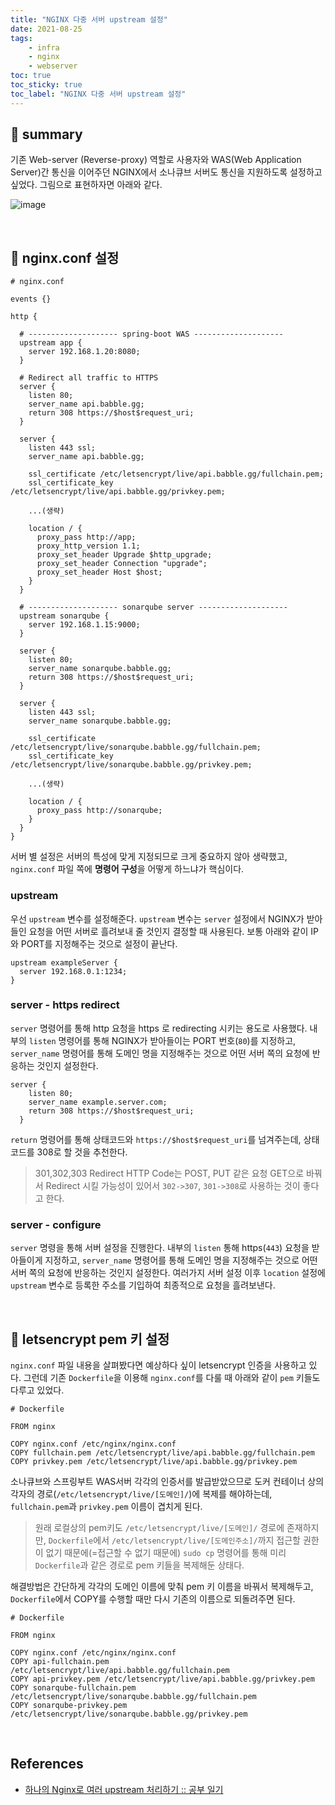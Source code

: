 ```yaml
---
title: "NGINX 다중 서버 upstream 설정"
date: 2021-08-25
tags:
    - infra
    - nginx
    - webserver
toc: true
toc_sticky: true 
toc_label: "NGINX 다중 서버 upstream 설정"
---
```


## 🚂 summary
기존 Web-server (Reverse-proxy) 역할로 사용자와 WAS(Web Application Server)간 통신을 
이어주던 NGINX에서 소나큐브 서버도 통신을 지원하도록 설정하고 싶었다. 그림으로 표현하자면 아래와 같다.

![image](https://user-images.githubusercontent.com/37354145/128661608-1459f365-769b-4ec4-abbb-ee2acab7a66c.png)

<br>

## 🚂 nginx.conf 설정
```
# nginx.conf

events {}

http {

  # -------------------- spring-boot WAS -------------------- 
  upstream app {
    server 192.168.1.20:8080;
  }

  # Redirect all traffic to HTTPS
  server {
    listen 80;
    server_name api.babble.gg;
    return 308 https://$host$request_uri;
  }

  server {
    listen 443 ssl;
    server_name api.babble.gg;

    ssl_certificate /etc/letsencrypt/live/api.babble.gg/fullchain.pem;
    ssl_certificate_key /etc/letsencrypt/live/api.babble.gg/privkey.pem;

    ...(생략)

    location / {
      proxy_pass http://app;
      proxy_http_version 1.1;
      proxy_set_header Upgrade $http_upgrade;
      proxy_set_header Connection "upgrade";
      proxy_set_header Host $host;
    }
  }

  # -------------------- sonarqube server -------------------- 
  upstream sonarqube {
    server 192.168.1.15:9000;
  }

  server {
    listen 80;
    server_name sonarqube.babble.gg;
    return 308 https://$host$request_uri;
  }

  server {
    listen 443 ssl;
    server_name sonarqube.babble.gg;

    ssl_certificate /etc/letsencrypt/live/sonarqube.babble.gg/fullchain.pem;
    ssl_certificate_key /etc/letsencrypt/live/sonarqube.babble.gg/privkey.pem;

    ...(생략)

    location / {
      proxy_pass http://sonarqube;
    }
  }
}
```

서버 별 설정은 서버의 특성에 맞게 지정되므로 크게 중요하지 않아 생략했고,
`nginx.conf` 파일 쪽에 **명령어 구성**을 어떻게 하느냐가 핵심이다.

### upstream
우선 `upstream` 변수를 설정해준다. `upstream` 변수는 `server` 설정에서 
NGINX가 받아들인 요청을 어떤 서버로 흘려보내 줄 것인지 결정할 때 사용된다.
보통 아래와 같이 IP와 PORT를 지정해주는 것으로 설정이 끝난다.

```
upstream exampleServer {
  server 192.168.0.1:1234;
}
```

### server - https redirect
`server` 명령어를 통해 http 요청을 https 로 redirecting 시키는 용도로 사용했다.
내부의 `listen` 명령어를 통해 NGINX가 받아들이는 PORT 번호(`80`)를 지정하고, 
`server_name` 명령어를 통해 도메인 명을 지정해주는 것으로 어떤 서버 쪽의 요청에 반응하는 것인지 설정한다.

```
server {
    listen 80;
    server_name example.server.com;
    return 308 https://$host$request_uri;
  }
```

`return` 명령어를 통해 상태코드와 `https://$host$request_uri`를 넘겨주는데, 
상태코드를 308로 할 것을 추천한다.

> 301,302,303 Redirect HTTP Code는 POST, PUT 같은 요청 GET으로 바꿔서 Redirect 시킬 가능성이 있어서 `302->307`, `301->308`로 사용하는 것이 좋다고 한다.

### server - configure
`server` 명령을 통해 서버 설정을 진행한다.
내부의 `listen` 통해 https(`443`) 요청을 받아들이게 지정하고,
`server_name` 명령어를 통해 도메인 명을 지정해주는 것으로 어떤 서버 쪽의 요청에 반응하는 것인지 설정한다.
여러가지 서버 설정 이후 `location` 설정에 `upstream` 변수로 등록한 주소를 기입하여 최종적으로 요청을 흘려보낸다.

<br>

## 🚂 letsencrypt pem 키 설정
`nginx.conf` 파일 내용을 살펴봤다면 예상하다 싶이 letsencrypt 인증을 사용하고 있다.
그런데 기존 `Dockerfile`을 이용해 `nginx.conf`를 다룰 때 아래와 같이 `pem` 키들도 다루고 있었다.

```
# Dockerfile

FROM nginx

COPY nginx.conf /etc/nginx/nginx.conf
COPY fullchain.pem /etc/letsencrypt/live/api.babble.gg/fullchain.pem
COPY privkey.pem /etc/letsencrypt/live/api.babble.gg/privkey.pem
```

소나큐브와 스프링부트 WAS서버 각각의 인증서를 발급받았으므로 도커 컨테이너 상의 각자의 경로(`/etc/letsencrypt/live/[도메인]/`)에 복제를 해야하는데, `fullchain.pem`과 `privkey.pem` 이름이 겹치게 된다.

> 원래 로컬상의 pem키도 `/etc/letsencrypt/live/[도메인]/` 경로에 존재하지만, `Dockerfile`에서 `/etc/letsencrypt/live/[도메인주소]/`까지 접근할 권한이 없기 때문에(=접근할 수 없기 때문에) `sudo cp` 명령어를 통해 미리 `Dockerfile`과 같은 경로로 pem 키들을 복제해둔 상태다.

해결방법은 간단하게 각각의 도메인 이름에 맞춰 pem 키 이름을 바꿔서 복제해두고, `Dockerfile`에서 COPY를 수행할 때만 다시 기존의 이름으로 되돌려주면 된다.

```
# Dockerfile

FROM nginx

COPY nginx.conf /etc/nginx/nginx.conf
COPY api-fullchain.pem /etc/letsencrypt/live/api.babble.gg/fullchain.pem
COPY api-privkey.pem /etc/letsencrypt/live/api.babble.gg/privkey.pem
COPY sonarqube-fullchain.pem /etc/letsencrypt/live/sonarqube.babble.gg/fullchain.pem
COPY sonarqube-privkey.pem /etc/letsencrypt/live/sonarqube.babble.gg/privkey.pem
```

<br>

## References
- [하나의 Nginx로 여러 upstream 처리하기 :: 공부 일기](https://bepoz-study-diary.tistory.com/386)
